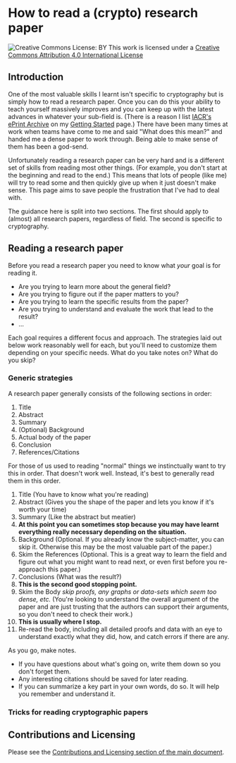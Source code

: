 # How to read a (crypto) research paper

![Creative Commons License: BY](https://i.creativecommons.org/l/by/4.0/88x31.png)
This work is licensed under a [Creative Commons Attribution 4.0 International License](https://creativecommons.org/licenses/by/4.0/)

## Introduction

One of the most valuable skills I learnt isn't specific to cryptography but is simply how to read a research paper.
Once you can do this your ability to teach yourself massively improves and you can keep up with the latest advances in whatever your sub-field is.
(There is a reason I list [IACR's ePrint Archive](https://eprint.iacr.org/) on my [Getting Started](GettingStarted.md) page.)
There have been many times at work when teams have come to me and said "What does this mean?" and handed me a dense paper to work through.
Being able to make sense of them has been a god-send.

Unfortunately reading a research paper can be very hard and is a different set of skills from reading most other things.
(For example, you don't start at the beginning and read to the end.)
This means that lots of people (like me) will try to read some and then quickly give up when it just doesn't make sense.
This page aims to save people the frustration that I've had to deal with.

The guidance here is split into two sections.
The first should apply to (almost) all research papers, regardless of field.
The second is specific to cryptography.

## Reading a research paper

Before you read a research paper you need to know what _your_ goal is for reading it.
* Are you trying to learn more about the general field?
* Are you trying to figure out if the paper matters to you?
* Are you trying to learn the specific results from the paper?
* Are you trying to understand and evaluate the work that lead to the result?
* ...

Each goal requires a different focus and approach.
The strategies laid out below work reasonably well for each, but you'll need to customize them depending on your specific needs.
What do you take notes on? What do you skip?

### Generic strategies

A research paper generally consists of the following sections in order:
1. Title
2. Abstract
3. Summary
4. (Optional) Background
5. Actual body of the paper
6. Conclusion
7. References/Citations

For those of us used to reading "normal" things we instinctually want to try this in order.
That doesn't work well.
Instead, it's best to generally read them in this order.

1. Title (You have to know what you're reading)
2. Abstract (Gives you the shape of the paper and lets you know if it's worth your time)
3. Summary (Like the abstract but meatier)
4. **At this point you can sometimes stop because you may have learnt everything really necessary depending on the situation.**
5. Background (Optional. If you already know the subject-matter, you can skip it. Otherwise this may be the most valuable part of the paper.)
6. Skim the References (Optional. This is a great way to learn the field and figure out what you might want to read next, or even first before you re-approach this paper.)
7. Conclusions (What was the result?)
8. **This is the second good stopping point.**
9. Skim the Body *skip proofs, any graphs or data-sets which seem too dense, etc.* (You're looking to understand the overall argument of the paper and are just trusting that the authors can support their arguments, so you don't need to check their work.)
10. **This is usually where I stop.**
11. Re-read the body, including all detailed proofs and data with an eye to understand exactly what they did, how, and catch errors if there are any.

As you go, make notes.
* If you have questions about what's going on, write them down so you don't forget them.
* Any interesting citations should be saved for later reading.
* If you can summarize a key part in your own words, do so. It will help you remember and understand it.

### Tricks for reading cryptographic papers

## Contributions and Licensing

Please see the [Contributions and Licensing section of the main document](/index.md#contributions-and-licensing).
